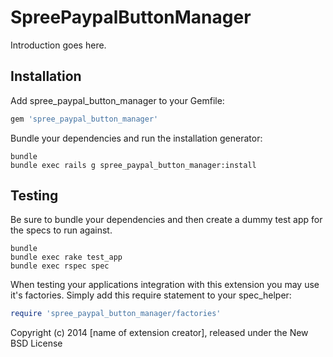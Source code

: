 SpreePaypalButtonManager
========================

Introduction goes here.

Installation
------------

Add spree_paypal_button_manager to your Gemfile:

```ruby
gem 'spree_paypal_button_manager'
```

Bundle your dependencies and run the installation generator:

```shell
bundle
bundle exec rails g spree_paypal_button_manager:install
```

Testing
-------

Be sure to bundle your dependencies and then create a dummy test app for the specs to run against.

```shell
bundle
bundle exec rake test_app
bundle exec rspec spec
```

When testing your applications integration with this extension you may use it's factories.
Simply add this require statement to your spec_helper:

```ruby
require 'spree_paypal_button_manager/factories'
```

Copyright (c) 2014 [name of extension creator], released under the New BSD License
